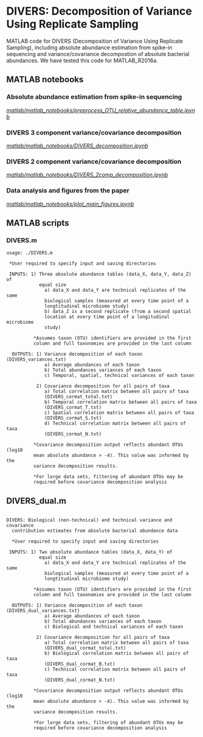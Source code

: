 # DIVERS: Decomposition of Variance Using Replicate Sampling
MATLAB code for DIVERS (Decomposition of Variance Using Replicate Sampling), including absolute abundance estimation from spike-in sequencing and variance/covariance decompostion of absolute bacterial abundances. We have tested this code for MATLAB_R2016a.

## MATLAB notebooks

### Absolute abundance estimation from spike-in sequencing
[_matlab/matlab_notebooks/preprocess_OTU_relative_abundance_table.ipynb_](matlab/matlab_notebooks/preprocess_OTU_relative_abundance_table.ipynb)

### DIVERS 3 component variance/covariance decomposition 
[_matlab/matlab_notebooks/DIVERS_decomposition.ipynb_](matlab/matlab_notebooks/DIVERS_decomposition.ipynb)

### DIVERS 2 component variance/covariance decomposition 
[_matlab/matlab_notebooks/DIVERS_2comp_decomposition.ipynb_](matlab/matlab_notebooks/DIVERS_2comp_decomposition.ipynb)

### Data analysis and figures from the paper 
[_matlab/matlab_notebooks/plot_main_figures.ipynb_](matlab/matlab_notebooks/plot_main_figures.ipynb)

## MATLAB scripts

### DIVERS.m 

```
usage: ./DIVERS.m 

 *User required to specify input and saving directories

 INPUTS: 1) Three absolute abundance tables (data_X, data_Y, data_Z) of
            equal size
              a) data_X and data_Y are technical replicates of the same
              biological samples (measured at every time point of a
              longtitudinal microbiome study)
              b) data_Z is a second replicate (from a second spatial
              location at every time point of a longitudinal microbiome
              study)
   
          *Assumes taxon (OTU) identifiers are provided in the first
          column and full taxonomies are provided in the last column

  OUTPUTS: 1) Variance decomposition of each taxon (DIVERS_variances.txt)
              a) Average abundances of each taxon
              b) Total abundances variances of each taxon
              c) Temporal, spatial, technical variances of each taxon

           2) Covariance decomposition for all pairs of taxa 
              a) Total correlation matrix between all pairs of taxa
              (DIVERS_cormat_total.txt)
              b) Temporal correlation matrix between all pairs of taxa
              (DIVERS_cormat_T.txt)
              c) Spatial correlation matrix between all pairs of taxa
              (DIVERS_cormat_S.txt)
              d) Technical correlation matrix between all pairs of taxa
              (DIVERS_cormat_N.txt)

          *Covariance decomposition output reflects abundant OTUs (log10
          mean absolute abundance > -4). This value was informed by the
          variance decomposition results. 

          *For large data sets, filtering of abundant OTUs may be
          required before covariance decomposition analysis
```
## DIVERS_dual.m

```

DIVERS: Biological (non-technical) and technical variance and covariance
  contribution estimates from absolute bacterial abundance data

  *User required to specify input and saving directories

 INPUTS: 1) Two absolute abundance tables (data_X, data_Y) of
            equal size
              a) data_X and data_Y are technical replicates of the same
              biological samples (measured at every time point of a
              longtitudinal microbiome study)
   
          *Assumes taxon (OTU) identifiers are provided in the first
          column and full taxonomies are provided in the last column

  OUTPUTS: 1) Variance decomposition of each taxon (DIVERS_dual_variances.txt)
              a) Average abundances of each taxon
              b) Total abundances variances of each taxon
              c) Biological and technical variances of each taxon

           2) Covariance decomposition for all pairs of taxa 
              a) Total correlation matrix between all pairs of taxa
              (DIVERS_dual_cormat_total.txt)
              b) Biological correlation matrix between all pairs of taxa
              (DIVERS_dual_cormat_B.txt)
              c) Technical correlation matrix between all pairs of taxa
              (DIVERS_dual_cormat_N.txt)

          *Covariance decomposition output reflects abundant OTUs (log10
          mean absolute abundance > -4). This value was informed by the
          variance decomposition results. 

          *For large data sets, filtering of abundant OTUs may be
          required before covariance decomposition analysis
```



